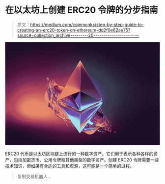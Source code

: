 # 在以太坊上创建 ERC20 令牌的分步指南

> 原文：<https://medium.com/coinmonks/step-by-step-guide-to-creating-an-erc20-token-on-ethereum-dd2f0e62ae75?source=collection_archive---------20----------------------->

![](img/e33e3115348b852f07f1655e9d02911f.png)

ERC20 代币是以太坊区块链上流行的一种数字资产。它们用于表示各种各样的资产，包括加密货币、公用令牌和其他类型的数字资产。创建 ERC20 令牌需要一些技术知识，但如果有合适的工具和资源，这可能是一个简单的过程。

> 复制交易机器人…